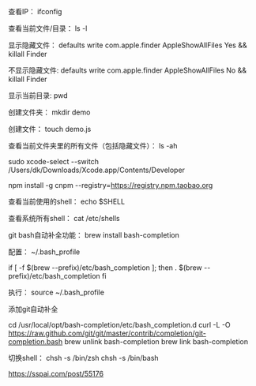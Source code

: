 
查看IP：
    ifconfig

查看当前文件/目录：
    ls -l 

显示隐藏文件：
    defaults write com.apple.finder AppleShowAllFiles Yes && killall Finder

不显示隐藏文件:
    defaults write com.apple.finder AppleShowAllFiles No && killall Finder

显示当前目录:
    pwd

创建文件夹：
    mkdir demo

创建文件：
    touch demo.js

查看当前文件夹里的所有文件（包括隐藏文件）：
    ls -ah


sudo xcode-select --switch /Users/dk/Downloads/Xcode.app/Contents/Developer

npm install -g cnpm --registry=https://registry.npm.taobao.org


查看当前使用的shell：
 echo $SHELL

查看系统所有shell：
 cat /etc/shells 

git bash自动补全功能：
brew install bash-completion

配置：
~/.bash_profile

if [ -f $(brew --prefix)/etc/bash_completion ]; then
     . $(brew --prefix)/etc/bash_completion
 fi

 执行：
source ~/.bash_profile

添加git自动补全

cd /usr/local/opt/bash-completion/etc/bash_completion.d
curl -L -O https://raw.github.com/git/git/master/contrib/completion/git-completion.bash
brew unlink bash-completion
brew link bash-completion


切换shell：
chsh -s /bin/zsh
chsh -s /bin/bash

https://sspai.com/post/55176


